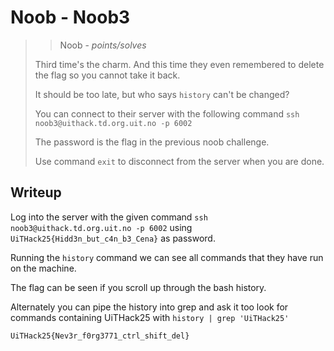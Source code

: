 # Noob - Noob3

> > Noob - *points/solves*
>
> Third time's the charm. And this time they even remembered to delete the flag so you cannot take it back.
> 
> It should be too late, but who says `history` can't be changed?
> 
> You can connect to their server with the following command `ssh noob3@uithack.td.org.uit.no -p 6002`
> 
> The password is the flag in the previous noob challenge.
> 
> Use command `exit` to disconnect from the server when you are done.

## Writeup

Log into the server with the given command `ssh noob3@uithack.td.org.uit.no -p 6002` using `UiTHack25{Hidd3n_but_c4n_b3_Cena}` as password.

Running the `history` command we can see all commands that they have run on the machine.

The flag can be seen if you scroll up through the bash history.

Alternately you can pipe the history into grep and ask it too look for commands containing UiTHack25 with `history | grep 'UiTHack25'`

```
UiTHack25{Nev3r_f0rg3771_ctrl_shift_del}
```
